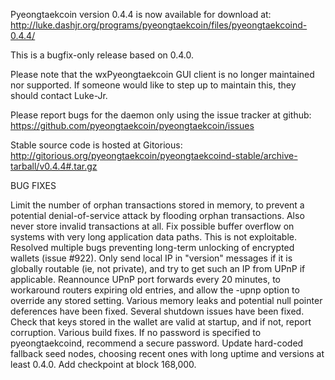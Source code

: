 Pyeongtaekcoin version 0.4.4 is now available for download at:
http://luke.dashjr.org/programs/pyeongtaekcoin/files/pyeongtaekcoind-0.4.4/

This is a bugfix-only release based on 0.4.0.

Please note that the wxPyeongtaekcoin GUI client is no longer maintained nor supported. If someone would like to step up to maintain this, they should contact Luke-Jr.

Please report bugs for the daemon only using the issue tracker at github:
https://github.com/pyeongtaekcoin/pyeongtaekcoin/issues

Stable source code is hosted at Gitorious:
http://gitorious.org/pyeongtaekcoin/pyeongtaekcoind-stable/archive-tarball/v0.4.4#.tar.gz

BUG FIXES

Limit the number of orphan transactions stored in memory, to prevent a potential denial-of-service attack by flooding orphan transactions. Also never store invalid transactions at all.
Fix possible buffer overflow on systems with very long application data paths. This is not exploitable.
Resolved multiple bugs preventing long-term unlocking of encrypted wallets (issue #922).
Only send local IP in "version" messages if it is globally routable (ie, not private), and try to get such an IP from UPnP if applicable.
Reannounce UPnP port forwards every 20 minutes, to workaround routers expiring old entries, and allow the -upnp option to override any stored setting.
Various memory leaks and potential null pointer deferences have been
fixed.
Several shutdown issues have been fixed.
Check that keys stored in the wallet are valid at startup, and if not,
report corruption.
Various build fixes.
If no password is specified to pyeongtaekcoind, recommend a secure password.
Update hard-coded fallback seed nodes, choosing recent ones with long uptime and versions at least 0.4.0.
Add checkpoint at block 168,000.

